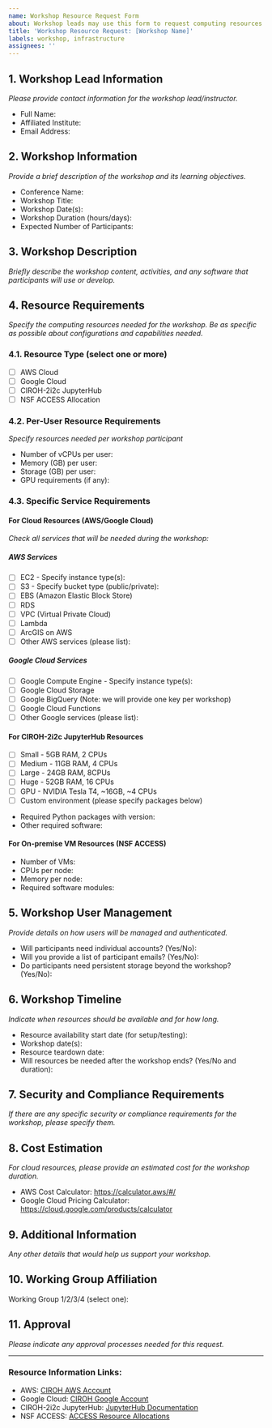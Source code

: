 ```yaml
---
name: Workshop Resource Request Form
about: Workshop leads may use this form to request computing resources (AWS, Google Cloud, NSF ACCESS or CIROH-2i2c JupyterHub) for CIROH workshops. Access is available to all consortium members and partners.
title: 'Workshop Resource Request: [Workshop Name]'
labels: workshop, infrastructure
assignees: ''
---
```


## 1. Workshop Lead Information
*Please provide contact information for the workshop lead/instructor.*
- Full Name:
- Affiliated Institute:
- Email Address:

## 2. Workshop Information
*Provide a brief description of the workshop and its learning objectives.*
- Conference Name:
- Workshop Title:
- Workshop Date(s):
- Workshop Duration (hours/days):
- Expected Number of Participants:

## 3. Workshop Description
*Briefly describe the workshop content, activities, and any software that participants will use or develop.*

## 4. Resource Requirements
*Specify the computing resources needed for the workshop. Be as specific as possible about configurations and capabilities needed.*

### 4.1. Resource Type (select one or more)
- [ ] AWS Cloud
- [ ] Google Cloud
- [ ] CIROH-2i2c JupyterHub
- [ ] NSF ACCESS Allocation

### 4.2. Per-User Resource Requirements
*Specify resources needed per workshop participant*
- Number of vCPUs per user:
- Memory (GB) per user:
- Storage (GB) per user:
- GPU requirements (if any):

### 4.3. Specific Service Requirements

#### For Cloud Resources (AWS/Google Cloud)
*Check all services that will be needed during the workshop:*

##### AWS Services
- [ ] EC2 - Specify instance type(s):
- [ ] S3 - Specify bucket type (public/private):
- [ ] EBS (Amazon Elastic Block Store)
- [ ] RDS
- [ ] VPC (Virtual Private Cloud)
- [ ] Lambda
- [ ] ArcGIS on AWS
- [ ] Other AWS services (please list):

##### Google Cloud Services
- [ ] Google Compute Engine - Specify instance type(s):
- [ ] Google Cloud Storage
- [ ] Google BigQuery (Note: we will provide one key per workshop)
- [ ] Google Cloud Functions
- [ ] Other Google services (please list):

#### For CIROH-2i2c JupyterHub Resources
- [ ] Small - 5GB RAM, 2 CPUs
- [ ] Medium - 11GB RAM, 4 CPUs
- [ ] Large - 24GB RAM, 8CPUs
- [ ] Huge - 52GB RAM, 16 CPUs
- [ ] GPU - NVIDIA Tesla T4, ~16GB, ~4 CPUs
- [ ] Custom environment (please specify packages below)
- Required Python packages with version:
- Other required software:

#### For On-premise VM Resources (NSF ACCESS)
- Number of VMs:
- CPUs per node:
- Memory per node:
- Required software modules:

## 5. Workshop User Management
*Provide details on how users will be managed and authenticated.*
- Will participants need individual accounts? (Yes/No):
- Will you provide a list of participant emails? (Yes/No):
- Do participants need persistent storage beyond the workshop? (Yes/No):

## 6. Workshop Timeline
*Indicate when resources should be available and for how long.*
- Resource availability start date (for setup/testing):
- Workshop date(s):
- Resource teardown date:
- Will resources be needed after the workshop ends? (Yes/No and duration):

## 7. Security and Compliance Requirements
*If there are any specific security or compliance requirements for the workshop, please specify them.*

## 8. Cost Estimation
*For cloud resources, please provide an estimated cost for the workshop duration.*
- AWS Cost Calculator: https://calculator.aws/#/
- Google Cloud Pricing Calculator: https://cloud.google.com/products/calculator

## 9. Additional Information
*Any other details that would help us support your workshop.*

## 10. Working Group Affiliation
Working Group 1/2/3/4 (select one): 

## 11. Approval
*Please indicate any approval processes needed for this request.*

---

### Resource Information Links:
- AWS: [CIROH AWS Account](https://docs.ciroh.org/docs/services/cloudservices/aws/)
- Google Cloud: [CIROH Google Account](https://docs.ciroh.org/docs/services/cloudservices/google%20cloud/)
- CIROH-2i2c JupyterHub: [JupyterHub Documentation](https://docs.ciroh.org/docs/services/cloudservices/jupyterhub/)
- NSF ACCESS: [ACCESS Resource Allocations](https://allocations.access-ci.org/resources)
